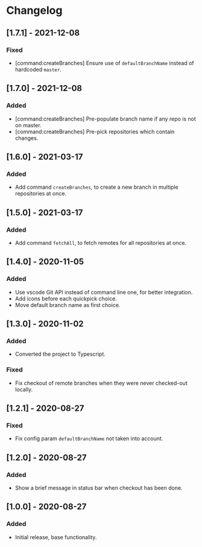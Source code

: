 # Changelog

## [1.7.1] - 2021-12-08
### Fixed
- [command:createBranches] Ensure use of `defaultBranchName` instead of hardcoded `master`.

## [1.7.0] - 2021-12-08
### Added
- [command:createBranches] Pre-populate branch name if any repo is not on master.
- [command:createBranches] Pre-pick repositories which contain changes.

## [1.6.0] - 2021-03-17
### Added
- Add command `createBranches`, to create a new branch in multiple repositories at once.

## [1.5.0] - 2021-03-17
### Added
- Add command `fetchAll`, to fetch remotes for all repositories at once.

## [1.4.0] - 2020-11-05
### Added
- Use vscode Git API instead of command line one, for better integration.
- Add icons before each quickpick choice.
- Move default branch name as first choice.

## [1.3.0] - 2020-11-02
### Added
- Converted the project to Typescript.
### Fixed
- Fix checkout of remote branches when they were never checked-out locally.

## [1.2.1] - 2020-08-27
### Fixed
- Fix config param `defaultBranchName` not taken into account.

## [1.2.0] - 2020-08-27
### Added
- Show a brief message in status bar when checkout has been done.

## [1.0.0] - 2020-08-27
### Added
- Initial release, base functionality.
